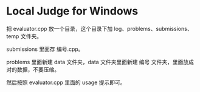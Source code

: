 # Local Judge for Windows

把 evaluator.cpp 放一个目录，这个目录下加 log、problems、submissions、temp 文件夹。

submissions 里面存 编号.cpp。

problems 里面新建 data 文件夹，data 文件夹里面新建 编号 文件夹，里面放成对的数据，不要压缩。

然后按照 evaluator.cpp 里面的 usage 提示即可。
